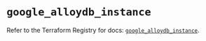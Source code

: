 # `google_alloydb_instance`

Refer to the Terraform Registry for docs: [`google_alloydb_instance`](https://registry.terraform.io/providers/hashicorp/google/5.22.0/docs/resources/alloydb_instance).

